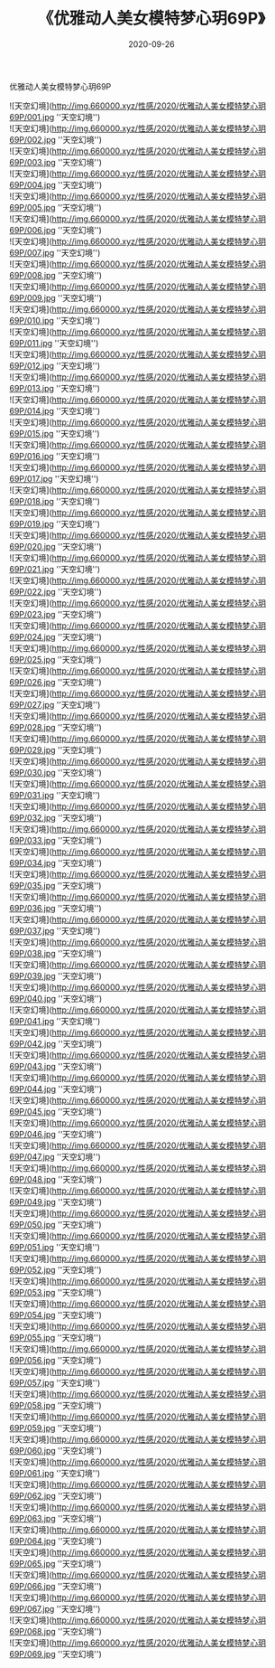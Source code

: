 ﻿---
layout: post
title:  《优雅动人美女模特梦心玥69P》
date:   2020-09-26
img: http://img.660000.xyz/性感/2020/优雅动人美女模特梦心玥69P/000.jpg
categories: [美女, 性感, 泳衣]
---

优雅动人美女模特梦心玥69P



![天空幻境](http://img.660000.xyz/性感/2020/优雅动人美女模特梦心玥69P/001.jpg ''天空幻境'') <br>
![天空幻境](http://img.660000.xyz/性感/2020/优雅动人美女模特梦心玥69P/002.jpg ''天空幻境'') <br>
![天空幻境](http://img.660000.xyz/性感/2020/优雅动人美女模特梦心玥69P/003.jpg ''天空幻境'') <br>
![天空幻境](http://img.660000.xyz/性感/2020/优雅动人美女模特梦心玥69P/004.jpg ''天空幻境'') <br>
![天空幻境](http://img.660000.xyz/性感/2020/优雅动人美女模特梦心玥69P/005.jpg ''天空幻境'') <br>
![天空幻境](http://img.660000.xyz/性感/2020/优雅动人美女模特梦心玥69P/006.jpg ''天空幻境'') <br>
![天空幻境](http://img.660000.xyz/性感/2020/优雅动人美女模特梦心玥69P/007.jpg ''天空幻境'') <br>
![天空幻境](http://img.660000.xyz/性感/2020/优雅动人美女模特梦心玥69P/008.jpg ''天空幻境'') <br>
![天空幻境](http://img.660000.xyz/性感/2020/优雅动人美女模特梦心玥69P/009.jpg ''天空幻境'') <br>
![天空幻境](http://img.660000.xyz/性感/2020/优雅动人美女模特梦心玥69P/010.jpg ''天空幻境'') <br>
![天空幻境](http://img.660000.xyz/性感/2020/优雅动人美女模特梦心玥69P/011.jpg ''天空幻境'') <br>
![天空幻境](http://img.660000.xyz/性感/2020/优雅动人美女模特梦心玥69P/012.jpg ''天空幻境'') <br>
![天空幻境](http://img.660000.xyz/性感/2020/优雅动人美女模特梦心玥69P/013.jpg ''天空幻境'') <br>
![天空幻境](http://img.660000.xyz/性感/2020/优雅动人美女模特梦心玥69P/014.jpg ''天空幻境'') <br>
![天空幻境](http://img.660000.xyz/性感/2020/优雅动人美女模特梦心玥69P/015.jpg ''天空幻境'') <br>
![天空幻境](http://img.660000.xyz/性感/2020/优雅动人美女模特梦心玥69P/016.jpg ''天空幻境'') <br>
![天空幻境](http://img.660000.xyz/性感/2020/优雅动人美女模特梦心玥69P/017.jpg ''天空幻境'') <br>
![天空幻境](http://img.660000.xyz/性感/2020/优雅动人美女模特梦心玥69P/018.jpg ''天空幻境'') <br>
![天空幻境](http://img.660000.xyz/性感/2020/优雅动人美女模特梦心玥69P/019.jpg ''天空幻境'') <br>
![天空幻境](http://img.660000.xyz/性感/2020/优雅动人美女模特梦心玥69P/020.jpg ''天空幻境'') <br>
![天空幻境](http://img.660000.xyz/性感/2020/优雅动人美女模特梦心玥69P/021.jpg ''天空幻境'') <br>
![天空幻境](http://img.660000.xyz/性感/2020/优雅动人美女模特梦心玥69P/022.jpg ''天空幻境'') <br>
![天空幻境](http://img.660000.xyz/性感/2020/优雅动人美女模特梦心玥69P/023.jpg ''天空幻境'') <br>
![天空幻境](http://img.660000.xyz/性感/2020/优雅动人美女模特梦心玥69P/024.jpg ''天空幻境'') <br>
![天空幻境](http://img.660000.xyz/性感/2020/优雅动人美女模特梦心玥69P/025.jpg ''天空幻境'') <br>
![天空幻境](http://img.660000.xyz/性感/2020/优雅动人美女模特梦心玥69P/026.jpg ''天空幻境'') <br>
![天空幻境](http://img.660000.xyz/性感/2020/优雅动人美女模特梦心玥69P/027.jpg ''天空幻境'') <br>
![天空幻境](http://img.660000.xyz/性感/2020/优雅动人美女模特梦心玥69P/028.jpg ''天空幻境'') <br>
![天空幻境](http://img.660000.xyz/性感/2020/优雅动人美女模特梦心玥69P/029.jpg ''天空幻境'') <br>
![天空幻境](http://img.660000.xyz/性感/2020/优雅动人美女模特梦心玥69P/030.jpg ''天空幻境'') <br>
![天空幻境](http://img.660000.xyz/性感/2020/优雅动人美女模特梦心玥69P/031.jpg ''天空幻境'') <br>
![天空幻境](http://img.660000.xyz/性感/2020/优雅动人美女模特梦心玥69P/032.jpg ''天空幻境'') <br>
![天空幻境](http://img.660000.xyz/性感/2020/优雅动人美女模特梦心玥69P/033.jpg ''天空幻境'') <br>
![天空幻境](http://img.660000.xyz/性感/2020/优雅动人美女模特梦心玥69P/034.jpg ''天空幻境'') <br>
![天空幻境](http://img.660000.xyz/性感/2020/优雅动人美女模特梦心玥69P/035.jpg ''天空幻境'') <br>
![天空幻境](http://img.660000.xyz/性感/2020/优雅动人美女模特梦心玥69P/036.jpg ''天空幻境'') <br>
![天空幻境](http://img.660000.xyz/性感/2020/优雅动人美女模特梦心玥69P/037.jpg ''天空幻境'') <br>
![天空幻境](http://img.660000.xyz/性感/2020/优雅动人美女模特梦心玥69P/038.jpg ''天空幻境'') <br>
![天空幻境](http://img.660000.xyz/性感/2020/优雅动人美女模特梦心玥69P/039.jpg ''天空幻境'') <br>
![天空幻境](http://img.660000.xyz/性感/2020/优雅动人美女模特梦心玥69P/040.jpg ''天空幻境'') <br>
![天空幻境](http://img.660000.xyz/性感/2020/优雅动人美女模特梦心玥69P/041.jpg ''天空幻境'') <br>
![天空幻境](http://img.660000.xyz/性感/2020/优雅动人美女模特梦心玥69P/042.jpg ''天空幻境'') <br>
![天空幻境](http://img.660000.xyz/性感/2020/优雅动人美女模特梦心玥69P/043.jpg ''天空幻境'') <br>
![天空幻境](http://img.660000.xyz/性感/2020/优雅动人美女模特梦心玥69P/044.jpg ''天空幻境'') <br>
![天空幻境](http://img.660000.xyz/性感/2020/优雅动人美女模特梦心玥69P/045.jpg ''天空幻境'') <br>
![天空幻境](http://img.660000.xyz/性感/2020/优雅动人美女模特梦心玥69P/046.jpg ''天空幻境'') <br>
![天空幻境](http://img.660000.xyz/性感/2020/优雅动人美女模特梦心玥69P/047.jpg ''天空幻境'') <br>
![天空幻境](http://img.660000.xyz/性感/2020/优雅动人美女模特梦心玥69P/048.jpg ''天空幻境'') <br>
![天空幻境](http://img.660000.xyz/性感/2020/优雅动人美女模特梦心玥69P/049.jpg ''天空幻境'') <br>
![天空幻境](http://img.660000.xyz/性感/2020/优雅动人美女模特梦心玥69P/050.jpg ''天空幻境'') <br>
![天空幻境](http://img.660000.xyz/性感/2020/优雅动人美女模特梦心玥69P/051.jpg ''天空幻境'') <br>
![天空幻境](http://img.660000.xyz/性感/2020/优雅动人美女模特梦心玥69P/052.jpg ''天空幻境'') <br>
![天空幻境](http://img.660000.xyz/性感/2020/优雅动人美女模特梦心玥69P/053.jpg ''天空幻境'') <br>
![天空幻境](http://img.660000.xyz/性感/2020/优雅动人美女模特梦心玥69P/054.jpg ''天空幻境'') <br>
![天空幻境](http://img.660000.xyz/性感/2020/优雅动人美女模特梦心玥69P/055.jpg ''天空幻境'') <br>
![天空幻境](http://img.660000.xyz/性感/2020/优雅动人美女模特梦心玥69P/056.jpg ''天空幻境'') <br>
![天空幻境](http://img.660000.xyz/性感/2020/优雅动人美女模特梦心玥69P/057.jpg ''天空幻境'') <br>
![天空幻境](http://img.660000.xyz/性感/2020/优雅动人美女模特梦心玥69P/058.jpg ''天空幻境'') <br>
![天空幻境](http://img.660000.xyz/性感/2020/优雅动人美女模特梦心玥69P/059.jpg ''天空幻境'') <br>
![天空幻境](http://img.660000.xyz/性感/2020/优雅动人美女模特梦心玥69P/060.jpg ''天空幻境'') <br>
![天空幻境](http://img.660000.xyz/性感/2020/优雅动人美女模特梦心玥69P/061.jpg ''天空幻境'') <br>
![天空幻境](http://img.660000.xyz/性感/2020/优雅动人美女模特梦心玥69P/062.jpg ''天空幻境'') <br>
![天空幻境](http://img.660000.xyz/性感/2020/优雅动人美女模特梦心玥69P/063.jpg ''天空幻境'') <br>
![天空幻境](http://img.660000.xyz/性感/2020/优雅动人美女模特梦心玥69P/064.jpg ''天空幻境'') <br>
![天空幻境](http://img.660000.xyz/性感/2020/优雅动人美女模特梦心玥69P/065.jpg ''天空幻境'') <br>
![天空幻境](http://img.660000.xyz/性感/2020/优雅动人美女模特梦心玥69P/066.jpg ''天空幻境'') <br>
![天空幻境](http://img.660000.xyz/性感/2020/优雅动人美女模特梦心玥69P/067.jpg ''天空幻境'') <br>
![天空幻境](http://img.660000.xyz/性感/2020/优雅动人美女模特梦心玥69P/068.jpg ''天空幻境'') <br>
![天空幻境](http://img.660000.xyz/性感/2020/优雅动人美女模特梦心玥69P/069.jpg ''天空幻境'') <br>